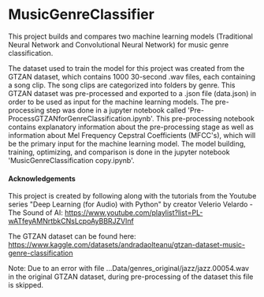 # MusicGenreClassifier

This project builds and compares two machine learning models (Traditional Neural Network and Convolutional Neural Network) for music genre classification.

The dataset used to train the model for this project was created from the GTZAN dataset, which contains 1000 30-second .wav files, each containing a song clip. The song clips are categorized into folders by genre. This GTZAN dataset was pre-processed and exported to a .json file (data.json) in order to be used as input for the machine learning models. The pre-processing step was done in a jupyter notebook called 'Pre-ProcessGTZANforGenreClassification.ipynb'. This pre-processing notebook contains explanatory information about the pre-processing stage as well as information about Mel Frequency Cepstral Coefficients (MFCC's), which will be the primary input for the machine learning model. The model building, training, optimizing, and comparison is done in the jupyter notebook 'MusicGenreClassification copy.ipynb'.

#### Acknowledgements

This project is created by following along with the tutorials from the Youtube series "Deep Learning (for Audio) with Python" by creator Velerio Velardo - The Sound of AI: https://www.youtube.com/playlist?list=PL-wATfeyAMNrtbkCNsLcpoAyBBRJZVlnf

The GTZAN dataset can be found here: https://www.kaggle.com/datasets/andradaolteanu/gtzan-dataset-music-genre-classification

Note: Due to an error with file ...Data/genres_original/jazz/jazz.00054.wav in the original GTZAN dataset, during pre-processing of the dataset this file is skipped.
